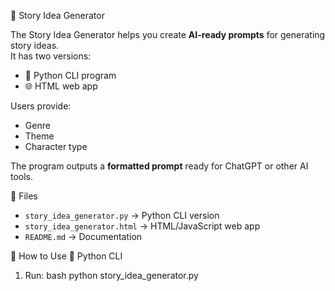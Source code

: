  📖 Story Idea Generator
 
The Story Idea Generator helps you create **AI-ready prompts** for generating story ideas.  
It has two versions:
- 🐍 Python CLI program
- 🌐 HTML web app

Users provide:
- Genre
- Theme
- Character type

The program outputs a **formatted prompt** ready for ChatGPT or other AI tools.

  📂 Files
- `story_idea_generator.py` → Python CLI version
- `story_idea_generator.html` → HTML/JavaScript web app
- `README.md` → Documentation

🚀 How to Use
🐍 Python CLI
1. Run:
   bash
   python story_idea_generator.py

